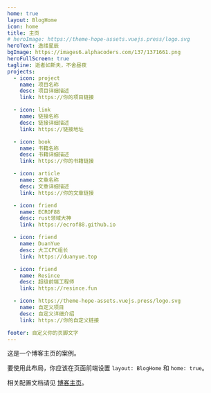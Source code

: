 ```yaml
---
home: true
layout: BlogHome
icon: home
title: 主页
# heroImage: https://theme-hope-assets.vuejs.press/logo.svg
heroText: 逸缕星辰
bgImage: https://images6.alphacoders.com/137/1371661.png
heroFullScreen: true
tagline: 逝者如斯夫，不舍昼夜
projects:
  - icon: project
    name: 项目名称
    desc: 项目详细描述
    link: https://你的项目链接

  - icon: link
    name: 链接名称
    desc: 链接详细描述
    link: https://链接地址

  - icon: book
    name: 书籍名称
    desc: 书籍详细描述
    link: https://你的书籍链接

  - icon: article
    name: 文章名称
    desc: 文章详细描述
    link: https://你的文章链接

  - icon: friend
    name: ECROF88
    desc: rust领域大神
    link: https://ecrof88.github.io

  - icon: friend
    name: DuanYue
    desc: 大工CPC组长
    link: https://duanyue.top

  - icon: friend
    name: Resince
    desc: 超级前端工程师
    link: https://resince.fun

  - icon: https://theme-hope-assets.vuejs.press/logo.svg
    name: 自定义项目
    desc: 自定义详细介绍
    link: https://你的自定义链接

footer: 自定义你的页脚文字
---
```


这是一个博客主页的案例。

要使用此布局，你应该在页面前端设置 `layout: BlogHome` 和 `home: true`。

相关配置文档请见 [博客主页](https://theme-hope.vuejs.press/zh/guide/blog/home.html)。
